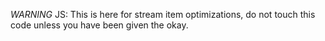 *WARNING*
JS: This is here for stream item optimizations, do not touch this code unless you have been given the okay.